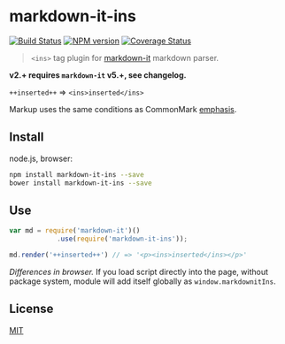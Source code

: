 # markdown-it-ins

[![Build Status](https://img.shields.io/travis/markdown-it/markdown-it-ins/master.svg?style=flat)](https://travis-ci.org/markdown-it/markdown-it-ins)
[![NPM version](https://img.shields.io/npm/v/markdown-it-ins.svg?style=flat)](https://www.npmjs.org/package/markdown-it-ins)
[![Coverage Status](https://img.shields.io/coveralls/markdown-it/markdown-it-ins/master.svg?style=flat)](https://coveralls.io/r/markdown-it/markdown-it-ins?branch=master)

> `<ins>` tag plugin for [markdown-it](https://github.com/markdown-it/markdown-it) markdown parser.

__v2.+ requires `markdown-it` v5.+, see changelog.__

`++inserted++` => `<ins>inserted</ins>`

Markup uses the same conditions as CommonMark [emphasis](http://spec.commonmark.org/0.15/#emphasis-and-strong-emphasis).


## Install

node.js, browser:

```bash
npm install markdown-it-ins --save
bower install markdown-it-ins --save
```

## Use

```js
var md = require('markdown-it')()
            .use(require('markdown-it-ins'));

md.render('++inserted++') // => '<p><ins>inserted</ins></p>'
```

_Differences in browser._ If you load script directly into the page, without
package system, module will add itself globally as `window.markdownitIns`.


## License

[MIT](https://github.com/markdown-it/markdown-it-ins/blob/master/LICENSE)
